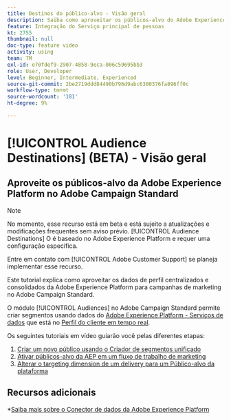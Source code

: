 ```yaml
---
title: Destinos do público-alvo - Visão geral
description: Saiba como aproveitar os públicos-alvo do Adobe Experience Platform (AEP) no Adobe Campaign Standard (ACS)
feature: Integração do Serviço principal de pessoas
kt: 2755
thumbnail: null
doc-type: feature video
activity: using
team: TM
exl-id: e70fdef9-2907-4858-9eca-006c59695bb3
role: User, Developer
level: Beginner, Intermediate, Experienced
source-git-commit: 2be2719ddd84490b796d9abc6300376fa896ff0c
workflow-type: tm+mt
source-wordcount: '181'
ht-degree: 9%

---
```


# [!UICONTROL Audience Destinations] (BETA) - Visão geral

## Aproveite os públicos-alvo da Adobe Experience Platform no Adobe Campaign Standard

>[!NOTE]
>
>No momento, esse recurso está em beta e está sujeito a atualizações e modificações frequentes sem aviso prévio. [!UICONTROL Audience Destinations] O é baseado no Adobe Experience Platform e requer uma configuração específica.
>
>Entre em contato com [!UICONTROL Adobe Customer Support] se planeja implementar esse recurso.


Este tutorial explica como aproveitar os dados de perfil centralizados e consolidados da Adobe Experience Platform para campanhas de marketing no Adobe Campaign Standard.

O módulo [!UICONTROL Audiences] no Adobe Campaign Standard permite criar segmentos usando dados do [Adobe Experience Platform - Serviços de dados](https://www.adobe.io/apis/experienceplatform/home/services.html) que está no [Perfil do cliente em tempo real](https://docs.adobe.com/content/help/en/platform-learn/tutorials/profiles/understanding-the-real-time-customer-profile.html).

Os seguintes tutoriais em vídeo guiarão você pelas diferentes etapas:

1. [Criar um novo público usando o Criador de segmentos unificado](/help/profiles-and-audiences/audience-destinations/creating-audiences-using-segment-builder.md)
2. [Ativar públicos-alvo da AEP em um fluxo de trabalho de marketing](/help/profiles-and-audiences/audience-destinations/activating-aep-audiences.md)
3. [Alterar o targeting dimension de um delivery para um Público-alvo da plataforma](/help/profiles-and-audiences/audience-destinations/changing-targeting-dimension.md)

## Recursos adicionais

*[Saiba mais sobre o Conector de dados da Adobe Experience Platform](/help/administrating/adobe-experience-platform-data-connector/understanding-the-adobe-experience-platform-data-connector.md)
